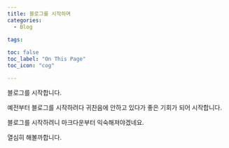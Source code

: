 ```yaml
---
title: 블로그를 시작하며
categories:
  - Blog
  
tags:

toc: false
toc_label: "On This Page"
toc_icon: "cog"

---
```


블로그를 시작합니다.

예전부터 블로그를 시작하려다 귀찬음에 안하고 있다가 좋은 기회가 되어 시작합니다.

블로그를 시작하려니 마크다운부터 익숙해져야겠네요.

열심히 해볼까합니다.
